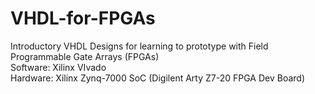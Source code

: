 # VHDL-for-FPGAs
Introductory VHDL Designs for learning to prototype with Field Programmable Gate Arrays (FPGAs)<br>
Software: Xilinx VIvado<br>
Hardware: Xilinx Zynq-7000 SoC (Digilent Arty Z7-20 FPGA Dev Board)<br>
